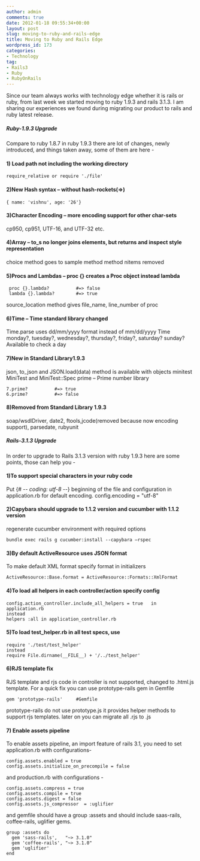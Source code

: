 ```yaml
---
author: admin
comments: true
date: 2012-01-18 09:55:34+00:00
layout: post
slug: moving-to-ruby-and-rails-edge
title: Moving to Ruby and Rails Edge
wordpress_id: 173
categories:
- Technology
tag:
- Rails3
- Ruby
- RubyOnRails
---
```


Since our team always works with technology edge whether it is rails or ruby, from last week we started moving to ruby 1.9.3 and rails 3.1.3. I am sharing our experiences we found during migrating our product to rails and ruby latest release.<!--more-->


##### Ruby-1.9.3 Upgrade


Compare to ruby 1.8.7 in ruby 1.9.3 there are lot of changes, newly introduced, and things taken away, some of them are here -


#### 1) Load path not including the working directory



    
    require_relative or require './file'




#### 2)New Hash syntax – without hash-rockets(=>)



    
    { name: 'vishnu', age: '26'}




#### 3)Character Encoding – more encoding support for other char-sets


cp950, cp951, UTF-16, and UTF-32 etc.


#### 4)Array – to_s no longer joins elements, but returns and inspect style representation


choice method goes to sample method
method nitems removed


#### 5)Procs and Lambdas – proc {} creates a Proc object instead lambda



    
     proc {}.lambda?          #=> false
     lambda {}.lambda?        #=> true


source_location method gives file_name, line_number of proc


#### 6)Time – Time standard library changed


Time.parse uses dd/mm/yyyy format instead of mm/dd/yyyy
Time monday?, tuesday?, wednesday?, thursday?, friday?, saturday? sunday? Available to check a day


#### 7)New in Standard Library1.9.3


json, to_json and JSON.load(data) method is available with objects
minitest MiniTest and MiniTest::Spec
prime – Prime number library

    
    7.prime?          #=> true
    6.prime?          #=> false




#### 8)Removed from Standard Library 1.9.3


soap/wsdlDriver, date2, ftools,jcode(removed because now encoding support), parsedate, rubyunit


##### Rails-3.1.3 Upgrade


In order to upgrade to Rails 3.1.3 version with ruby 1.9.3 here are some points, those can help you -


#### 1)To support special characters in your ruby code


Put {# -*- coding: utf-8 -*-} beginning of the file and
configuration in application.rb for default encoding. config.encoding = "utf-8"


#### 2)Capybara should upgrade to 1.1.2 version and cucumber with 1.1.2 version


regenerate cucumber environment with required options

    
    bundle exec rails g cucumber:install --capybara –rspec




#### 3)By default ActiveResource uses JSON format


To make default XML format specify format in initializers

    
    ActiveResource::Base.format = ActiveResource::Formats::XmlFormat




#### 4)To load all helpers in each controller/action specify config



    
    config.action_controller.include_all_helpers = true   in application.rb
    instead
    helpers :all in application_controller.rb




#### 5)To load test_helper.rb in all test specs, use



    
    require './test/test_helper'
    instead
    require File.dirname(__FILE__) + '/../test_helper'




#### 6)RJS template fix


RJS template and rjs code in controller is not supported, changed to .html.js template. For a quick fix you can use prototype-rails gem in Gemfile

    
    gem 'prototype-rails'     #Gemfile


prototype-rails do not use prototype.js it provides helper methods to support rjs templates. later on you can migrate all .rjs to .js


#### 7) Enable assets pipeline


To enable assets pipeline, an import feature of rails 3.1, you need to set application.rb with configurations-

    
    config.assets.enabled = true
    config.assets.initialize_on_precompile = false


and production.rb with configurations -

    
    config.assets.compress = true
    config.assets.compile = true
    config.assets.digest = false
    config.assets.js_compressor  = :uglifier


and gemfile should have a group :assets and should include saas-rails, coffee-rails, uglifier gems.

    
    group :assets do
      gem 'sass-rails',   "~> 3.1.0"
      gem 'coffee-rails', "~> 3.1.0"
      gem 'uglifier'
    end
